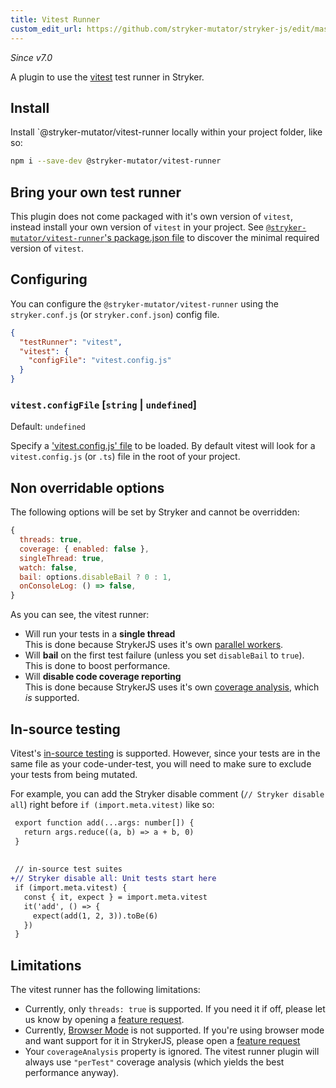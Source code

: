 ```yaml
---
title: Vitest Runner
custom_edit_url: https://github.com/stryker-mutator/stryker-js/edit/master/docs/vitest-runner.md
---
```


_Since v7.0_

A plugin to use the [vitest](https://vitest.dev/) test runner in Stryker.

## Install

Install `@stryker-mutator/vitest-runner locally within your project folder, like so:

```bash
npm i --save-dev @stryker-mutator/vitest-runner
```

## Bring your own test runner

This plugin does not come packaged with it's own version of `vitest`, instead install your own version of `vitest` in your project. See [`@stryker-mutator/vitest-runner`'s package.json file](https://github.com/stryker-mutator/stryker-js/blob/master/packages/vitest-runner/package.json#L52) to discover the minimal required version of `vitest`.

## Configuring

You can configure the `@stryker-mutator/vitest-runner` using the `stryker.conf.js` (or `stryker.conf.json`) config file.

```json
{
  "testRunner": "vitest",
  "vitest": {
    "configFile": "vitest.config.js"
  }
}
```

### `vitest.configFile` [`string` | `undefined`]

Default: `undefined`

Specify a ['vitest.config.js' file](https://vitest.dev/config/) to be loaded. By default vitest will look for a `vitest.config.js` (or `.ts`) file in the root of your project.

## Non overridable options

The following options will be set by Stryker and cannot be overridden:

```javascript
{
  threads: true,
  coverage: { enabled: false },
  singleThread: true,
  watch: false,
  bail: options.disableBail ? 0 : 1,
  onConsoleLog: () => false,
}
```

As you can see, the vitest runner:
- Will run your tests in a **single thread**  
  This is done because StrykerJS uses it's own [parallel workers](./parallel-workers.md).
- Will **bail** on the first test failure (unless you set `disableBail` to `true`).  
  This is done to boost performance.
- Will **disable code coverage reporting**  
  This is done because StrykerJS uses it's own [coverage analysis](./configuration.md/#coverageanalysis-string), which _is_ supported.

## In-source testing

Vitest's [in-source testing](https://vitest.dev/guide/in-source.html) is supported. However, since your tests are in the same file as your code-under-test, you will need to make sure to exclude your tests from being mutated.

For example, you can add the Stryker disable comment (`// Stryker disable all`) right before `if (import.meta.vitest)` like so:

```diff
 export function add(...args: number[]) {
   return args.reduce((a, b) => a + b, 0)
 }
 
 
 // in-source test suites
+// Stryker disable all: Unit tests start here
 if (import.meta.vitest) {
   const { it, expect } = import.meta.vitest
   it('add', () => {
     expect(add(1, 2, 3)).toBe(6)
   })
 }
```


## Limitations

The vitest runner has the following limitations:

- Currently, only `threads: true` is supported. If you need it if off, please let us know by opening a [feature request](https://github.com/stryker-mutator/stryker-js/issues/new?assignees=&labels=%F0%9F%9A%80+Feature+request&projects=&template=feature_request.md&title=[vitest]+allow+disabled+threads+mode).
- Currently, [Browser Mode](https://vitest.dev/guide/browser.html) is not supported. If you're using browser mode and want support for it in StrykerJS, please open a [feature request](https://github.com/stryker-mutator/stryker-js/issues/new?assignees=&labels=%F0%9F%9A%80+Feature+request&projects=&template=feature_request.md&title=[vitest]+support+browser+mode)
- Your `coverageAnalysis` property is ignored. The vitest runner plugin will always use `"perTest"` coverage analysis (which yields the best performance anyway).